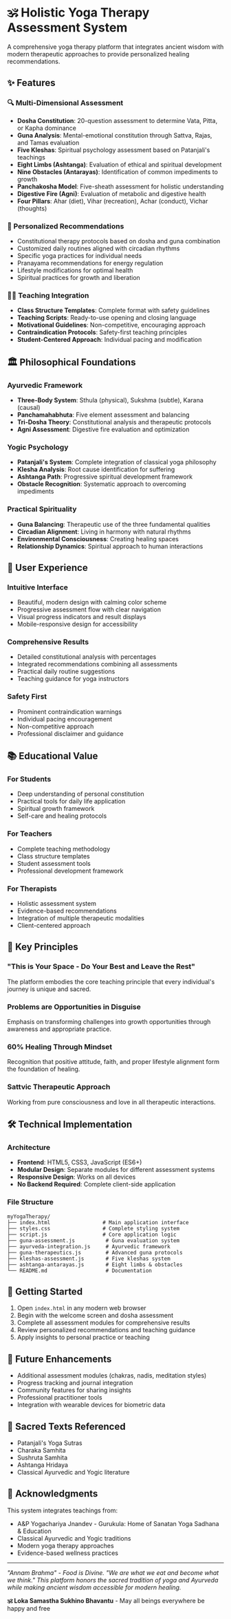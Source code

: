 # 🕉️ Holistic Yoga Therapy Assessment System

A comprehensive yoga therapy platform that integrates ancient wisdom with modern therapeutic approaches to provide personalized healing recommendations.

## ✨ Features

### 🔍 Multi-Dimensional Assessment
- **Dosha Constitution**: 20-question assessment to determine Vata, Pitta, or Kapha dominance
- **Guna Analysis**: Mental-emotional constitution through Sattva, Rajas, and Tamas evaluation
- **Five Kleshas**: Spiritual psychology assessment based on Patanjali's teachings
- **Eight Limbs (Ashtanga)**: Evaluation of ethical and spiritual development
- **Nine Obstacles (Antarayas)**: Identification of common impediments to growth
- **Panchakosha Model**: Five-sheath assessment for holistic understanding
- **Digestive Fire (Agni)**: Evaluation of metabolic and digestive health
- **Four Pillars**: Ahar (diet), Vihar (recreation), Achar (conduct), Vichar (thoughts)

### 🎯 Personalized Recommendations
- Constitutional therapy protocols based on dosha and guna combination
- Customized daily routines aligned with circadian rhythms
- Specific yoga practices for individual needs
- Pranayama recommendations for energy regulation
- Lifestyle modifications for optimal health
- Spiritual practices for growth and liberation

### 🧘‍♀️ Teaching Integration
- **Class Structure Templates**: Complete format with safety guidelines
- **Teaching Scripts**: Ready-to-use opening and closing language
- **Motivational Guidelines**: Non-competitive, encouraging approach
- **Contraindication Protocols**: Safety-first teaching principles
- **Student-Centered Approach**: Individual pacing and modification

## 🏛️ Philosophical Foundations

### Ayurvedic Framework
- **Three-Body System**: Sthula (physical), Sukshma (subtle), Karana (causal)
- **Panchamahabhuta**: Five element assessment and balancing
- **Tri-Dosha Theory**: Constitutional analysis and therapeutic protocols
- **Agni Assessment**: Digestive fire evaluation and optimization

### Yogic Psychology
- **Patanjali's System**: Complete integration of classical yoga philosophy
- **Klesha Analysis**: Root cause identification for suffering
- **Ashtanga Path**: Progressive spiritual development framework
- **Obstacle Recognition**: Systematic approach to overcoming impediments

### Practical Spirituality
- **Guna Balancing**: Therapeutic use of the three fundamental qualities
- **Circadian Alignment**: Living in harmony with natural rhythms
- **Environmental Consciousness**: Creating healing spaces
- **Relationship Dynamics**: Spiritual approach to human interactions

## 🎨 User Experience

### Intuitive Interface
- Beautiful, modern design with calming color scheme
- Progressive assessment flow with clear navigation
- Visual progress indicators and result displays
- Mobile-responsive design for accessibility

### Comprehensive Results
- Detailed constitutional analysis with percentages
- Integrated recommendations combining all assessments
- Practical daily routine suggestions
- Teaching guidance for yoga instructors

### Safety First
- Prominent contraindication warnings
- Individual pacing encouragement
- Non-competitive approach
- Professional disclaimer and guidance

## 📚 Educational Value

### For Students
- Deep understanding of personal constitution
- Practical tools for daily life application
- Spiritual growth framework
- Self-care and healing protocols

### For Teachers
- Complete teaching methodology
- Class structure templates
- Student assessment tools
- Professional development framework

### For Therapists
- Holistic assessment system
- Evidence-based recommendations
- Integration of multiple therapeutic modalities
- Client-centered approach

## 🌟 Key Principles

### "This is Your Space - Do Your Best and Leave the Rest"
The platform embodies the core teaching principle that every individual's journey is unique and sacred.

### Problems are Opportunities in Disguise
Emphasis on transforming challenges into growth opportunities through awareness and appropriate practice.

### 60% Healing Through Mindset
Recognition that positive attitude, faith, and proper lifestyle alignment form the foundation of healing.

### Sattvic Therapeutic Approach
Working from pure consciousness and love in all therapeutic interactions.

## 🛠️ Technical Implementation

### Architecture
- **Frontend**: HTML5, CSS3, JavaScript (ES6+)
- **Modular Design**: Separate modules for different assessment systems
- **Responsive Design**: Works on all devices
- **No Backend Required**: Complete client-side application

### File Structure
```
myYogaTherapy/
├── index.html                 # Main application interface
├── styles.css                 # Complete styling system
├── script.js                  # Core application logic
├── guna-assessment.js          # Guna evaluation system
├── ayurveda-integration.js     # Ayurvedic framework
├── guna-therapeutics.js        # Advanced guna protocols
├── kleshas-assessment.js       # Five kleshas system
├── ashtanga-antarayas.js       # Eight limbs & obstacles
└── README.md                   # Documentation
```

## 🚀 Getting Started

1. Open `index.html` in any modern web browser
2. Begin with the welcome screen and dosha assessment
3. Complete all assessment modules for comprehensive results
4. Review personalized recommendations and teaching guidance
5. Apply insights to personal practice or teaching

## 🔮 Future Enhancements

- Additional assessment modules (chakras, nadis, meditation styles)
- Progress tracking and journal integration
- Community features for sharing insights
- Professional practitioner tools
- Integration with wearable devices for biometric data

## 📖 Sacred Texts Referenced

- Patanjali's Yoga Sutras
- Charaka Samhita
- Sushruta Samhita
- Ashtanga Hridaya
- Classical Ayurvedic and Yogic literature

## 🙏 Acknowledgments

This system integrates teachings from:
- A&P Yogachariya Jnandev - Gurukula: Home of Sanatan Yoga Sadhana & Education
- Classical Ayurvedic and Yogic traditions
- Modern yoga therapy approaches
- Evidence-based wellness practices

---

*"Annam Brahma" - Food is Divine. "We are what we eat and become what we think." This platform honors the sacred tradition of yoga and Ayurveda while making ancient wisdom accessible for modern healing.*

**🕉️ Loka Samastha Sukhino Bhavantu** - May all beings everywhere be happy and free

